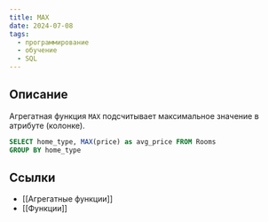 ```yaml
---
title: MAX
date: 2024-07-08
tags:
  - программирование
  - обучение
  - SQL
---
```


## Описание
Агрегатная функция `MAX` подсчитывает максимальное значение в атрибуте (колонке).

```sql
SELECT home_type, MAX(price) as avg_price FROM Rooms
GROUP BY home_type
```

## Ссылки
- [[Агрегатные функции]]
- [[Функции]]
